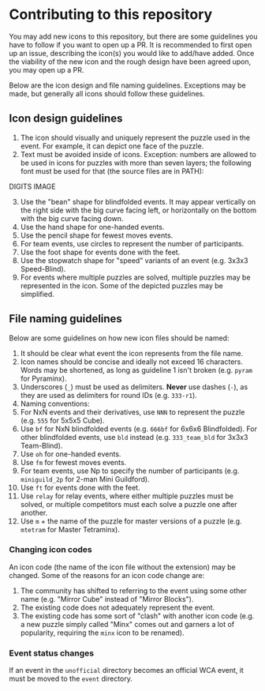 # Contributing to this repository

You may add new icons to this repository, but there are some guidelines you have to follow if you want to open up a PR. It is recommended to first open up an issue, describing the icon(s) you would like to add/have added. Once the viability of the new icon and the rough design have been agreed upon, you may open up a PR.

Below are the icon design and file naming guidelines. Exceptions may be made, but generally all icons should follow these guidelines.

## Icon design guidelines

1. The icon should visually and uniquely represent the puzzle used in the event. For example, it can depict one face of the puzzle.
2. Text must be avoided inside of icons. Exception: numbers are allowed to be used in icons for puzzles with more than seven layers; the following font must be used for that (the source files are in PATH):

DIGITS IMAGE

3. Use the "bean" shape for blindfolded events. It may appear vertically on the right side with the big curve facing left, or horizontally on the bottom with the big curve facing down.
4. Use the hand shape for one-handed events.
5. Use the pencil shape for fewest moves events.
6. For team events, use circles to represent the number of participants.
7. Use the foot shape for events done with the feet.
8. Use the stopwatch shape for "speed" variants of an event (e.g. 3x3x3 Speed-Blind).
9. For events where multiple puzzles are solved, multiple puzzles may be represented in the icon. Some of the depicted puzzles may be simplified.

## File naming guidelines

Below are some guidelines on how new icon files should be named:

1. It should be clear what event the icon represents from the file name.
2. Icon names should be concise and ideally not exceed 16 characters. Words may be shortened, as long as guideline 1 isn't broken (e.g. `pyram` for Pyraminx).
3. Underscores (`_`) must be used as delimiters. **Never** use dashes (`-`), as they are used as delimiters for round IDs (e.g. `333-r1`).
4. Naming conventions:
  1. For NxN events and their derivatives, use `NNN` to represent the puzzle (e.g. `555` for 5x5x5 Cube).
  2. Use `bf` for NxN blindfolded events (e.g. `666bf` for 6x6x6 Blindfolded). For other blindfolded events, use `bld` instead (e.g. `333_team_bld` for 3x3x3 Team-Blind).
  3. Use `oh` for one-handed events.
  4. Use `fm` for fewest moves events.
  5. For team events, use Np to specify the number of participants (e.g. `miniguild_2p` for 2-man Mini Guildford).
  6. Use `ft` for events done with the feet.
  7. Use `relay` for relay events, where either multiple puzzles must be solved, or multiple competitors must each solve a puzzle one after another.
  8. Use `m` + the name of the puzzle for master versions of a puzzle (e.g. `mtetram` for Master Tetraminx).

### Changing icon codes

An icon code (the name of the icon file without the extension) may be changed. Some of the reasons for an icon code change are:

1. The community has shifted to referring to the event using some other name (e.g. "Mirror Cube" instead of "Mirror Blocks").
2. The existing code does not adequately represent the event.
3. The existing code has some sort of "clash" with another icon code (e.g. a new puzzle simply called "Minx" comes out and garners a lot of popularity, requiring the `minx` icon to be renamed).

### Event status changes

If an event in the `unofficial` directory becomes an official WCA event, it must be moved to the `event` directory.